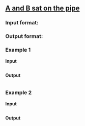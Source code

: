 ## [A and B sat on the pipe](../../../solutions/3.1/31_g.py)



### Input format:



### Output format:



### Example 1

__Input__
```plaintext

```

__Output__
```plaintext

```

### Example 2

__Input__
```plaintext

```

__Output__
```plaintext

```